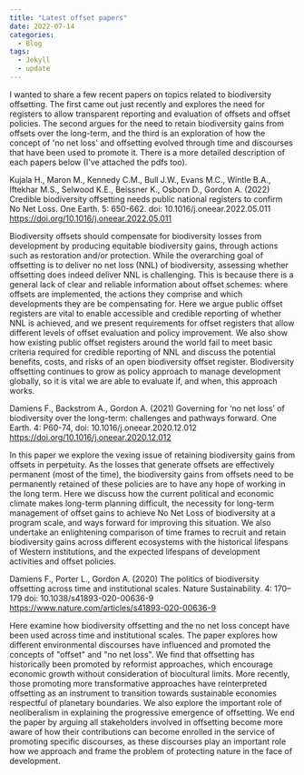 ```yaml
---
title: "Latest offset papers"
date: 2022-07-14
categories:
  - Blog
tags:
  - Jekyll
  - update
---
```


I wanted to share a few recent papers on topics related to biodiversity offsetting. The first came out just recently and explores the need for registers to allow transparent reporting and evaluation of offsets and offset policies. The second argues for the need to retain biodiversity gains from offsets over the long-term, and the third is an exploration of how the concept of 'no net loss' and offsetting evolved through time and discourses that have been used to promote it. There is a more detailed description of each papers below (I've attached the pdfs too).


Kujala H., Maron M., Kennedy C.M., Bull J.W., Evans M.C., Wintle B.A., Iftekhar M.S., Selwood K.E., Beissner K., Osborn D., Gordon A. (2022) Credible biodiversity offsetting needs public national registers to confirm No Net Loss. One Earth. 5: 650-662. doi: 10.1016/j.oneear.2022.05.011
https://doi.org/10.1016/j.oneear.2022.05.011

Biodiversity offsets should compensate for biodiversity losses from development by producing equitable biodiversity gains, through actions such as restoration and/or protection. While the overarching goal of offsetting is to deliver no net loss (NNL) of biodiversity, assessing whether offsetting does indeed deliver NNL is challenging. This is because there is a general lack of clear and reliable information about offset schemes: where offsets are implemented, the actions they comprise and which developments they are be compensating for. Here we argue public offset registers are vital to enable accessible and credible reporting of whether NNL is achieved, and we present requirements for offset registers that allow different levels of offset evaluation and policy improvement. We also show how existing public offset registers around the world fail to meet basic criteria required for credible reporting of NNL and discuss the potential benefits, costs, and risks of an open biodiversity offset register. Biodiversity offsetting continues to grow as policy approach to manage development globally, so it is vital we are able to evaluate if, and when, this approach works.


Damiens F., Backstrom A., Gordon A. (2021) Governing for ‘no net loss’ of biodiversity over the long-term: challenges and pathways forward. One Earth. 4: P60-74, doi: 10.1016/j.oneear.2020.12.012
https://doi.org/10.1016/j.oneear.2020.12.012

In this paper we explore the vexing issue of retaining biodiversity gains from offsets in perpetuity. As the losses that generate offsets are effectively permanent (most of the time), the biodiversity gains from offsets need to be permanently retained of these policies are to have any hope of working in the long term. Here we discuss how the current political and economic climate makes long-term planning difficult, the necessity for long-term management of offset gains to achieve No Net Loss of biodiversity at a program scale, and ways forward for improving this situation. We also undertake an enlightening  comparison of time frames to recruit and retain biodiversity gains across different ecosystems with the historical lifespans of Western institutions, and the expected lifespans of development activities and offset policies.


Damiens F., Porter L., Gordon A. (2020) The politics of biodiversity offsetting across time and institutional scales. Nature Sustainability. 4: 170–179 doi: 10.1038/s41893-020-00636-9
https://www.nature.com/articles/s41893-020-00636-9

Here examine how biodiversity offsetting and the no net loss concept have been used across time and institutional scales. The paper explores how different environmental discourses have influenced and promoted the concepts of "offset" and "no net loss". We find that offsetting has historically been promoted by reformist approaches, which encourage economic growth without consideration of biocultural limits. More recently, those promoting more transformative approaches have reinterpreted offsetting as an instrument to transition towards sustainable economies respectful of planetary boundaries. We also explore the important role of neoliberalism in explaining the progressive emergence of offsetting. We end the paper by arguing all stakeholders involved in offsetting become more aware of how their contributions can become enrolled in the service of promoting specific discourses, as these discourses play an important role how we approach and frame the problem of protecting nature in the face of development.